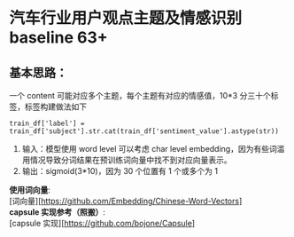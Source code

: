 # 汽车行业用户观点主题及情感识别 baseline 63+  
## 基本思路：  
一个 content 可能对应多个主题，每个主题有对应的情感值，10*3 分三十个标签，标签构建做法如下  
```
train_df['label'] = train_df['subject'].str.cat(train_df['sentiment_value'].astype(str))
```
1. 输入：模型使用 word level 可以考虑 char level embedding，因为有些词滥用情况导致分词结果在预训练词向量中找不到对应向量表示。
2. 输出：sigmoid(3*10)，因为 30 个位置有 1 个或多个为 1

**使用词向量**:  
[词向量][https://github.com/Embedding/Chinese-Word-Vectors]  
**capsule 实现参考（照搬）**:  
[capsule 实现][https://github.com/bojone/Capsule]  
